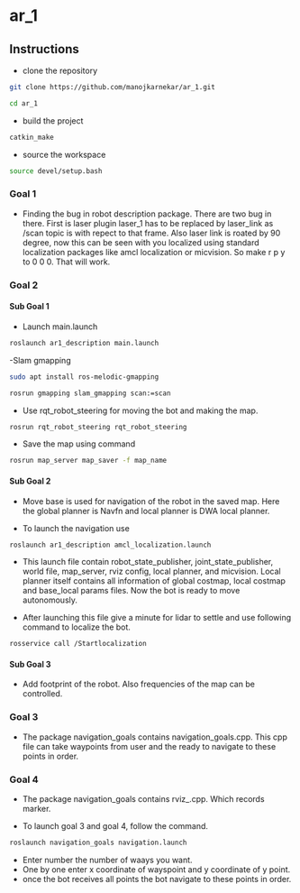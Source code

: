 # ar_1

## Instructions

- clone the repository

```bash
git clone https://github.com/manojkarnekar/ar_1.git
```

```bash
cd ar_1
```

- build the project

```bash
catkin_make
```
- source the workspace

```bash
source devel/setup.bash
```

### Goal 1

- Finding the bug in robot description package. There are two bug in there. First is laser plugin <frameName>laser_1</frameName> has to be replaced by <frameName>laser_link</frameName> as /scan topic is with repect to that frame. Also laser link is roated by 90 degree, now this can be seen with you localized using standard localization packages like amcl localization or micvision. So make r p y to 0 0 0. That will work.

### Goal 2

#### Sub Goal 1

- Launch main.launch

```bash
roslaunch ar1_description main.launch
```

-Slam gmapping

```bash
sudo apt install ros-melodic-gmapping
```

```bash
rosrun gmapping slam_gmapping scan:=scan
```

- Use rqt_robot_steering for moving the bot and making the map.

```bash
rosrun rqt_robot_steering rqt_robot_steering
```

- Save the map using command

```bash
rosrun map_server map_saver -f map_name
```

#### Sub Goal 2

- Move base is used for navigation of the robot in the saved map. Here the global planner is Navfn and local planner is DWA local planner.

- To launch the navigation use

```bash
roslaunch ar1_description amcl_localization.launch
```

- This launch file contain robot_state_publisher, joint_state_publisher, world file, map_server, rviz config, local planner, and micvision. Local planner itself contains all information of global costmap, local costmap and base_local params files. Now the bot is ready to move autonomously.

- After launching this file give a minute for lidar to settle and use following command to localize the bot.

```bash
rosservice call /Startlocalization
```

#### Sub Goal 3

- Add footprint of the robot. Also frequencies of the map can be controlled.


### Goal 3

- The package navigation_goals contains navigation_goals.cpp. This cpp file can take waypoints from user and the ready to navigate to these points in order.

### Goal 4

- The package navigation_goals contains rviz_.cpp. Which records marker.

- To launch goal 3 and goal 4, follow the command.

```bash
roslaunch navigation_goals navigation.launch
```

- Enter number the number of waays you want.
- One by one enter x coordinate of wayspoint and y coordinate of y point.
- once the bot receives all points the bot navigate to these points in order.